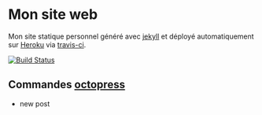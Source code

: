 # Mon site web
Mon site statique personnel généré avec [jekyll](http://jekyllrb.com/) et déployé automatiquement sur [Heroku](https://www.heroku.com/) via [travis-ci](https://travis-ci.org/).

[![Build Status](https://travis-ci.org/alain-andre/mon_site.svg)](https://travis-ci.org/alain-andre/mon_site)

## Commandes [octopress](https://github.com/octopress/octopress)

- new post <TITLE>    # Add a new post to your site
- new page <PATH>     # Add a new page to your site
- new draft <TITLE>   # Add a new draft post to your site
- publish <POST>      # Publish a draft from _drafts to _posts
- unpublish <POST>    # Search for a post and convert it into a draft
- isolate [POST]      # Stash all posts but the one you're working on for a faster build
- integrate           # Restores all posts, doing the opposite of the isolate command

## Commandes [jekyll](https://github.com/jekyll/jekyll)

- jekyll s --source octopress